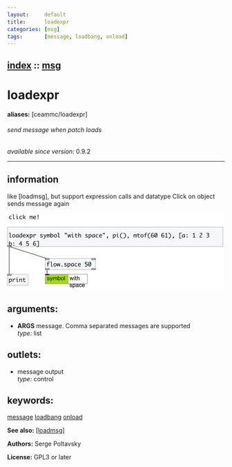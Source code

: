 ```yaml
---
layout:     default
title:      loadexpr
categories: [msg]
tags:       [message, loadbang, onload]
---
```

[index](index.html) :: [msg](category_msg.html)
---

# loadexpr
**aliases:** [ceammc/loadexpr]


###### send message when patch loads

*available since version:* 0.9.2

---


## information
like [loadmsg], but support expression calls and datatype Click on object sends message again


[![example](../examples/img/loadexpr.jpg)](../examples/pd/loadexpr.pd)



## arguments:

* **ARGS**
message. Comma separated messages are supported<br>
_type:_ list<br>









## outlets:

* message output<br>
_type:_ control



## keywords:

[message](keywords/message.html)
[loadbang](keywords/loadbang.html)
[onload](keywords/onload.html)



**See also:**
[\[loadmsg\]](loadmsg.html)




**Authors:** Serge Poltavsky




**License:** GPL3 or later





